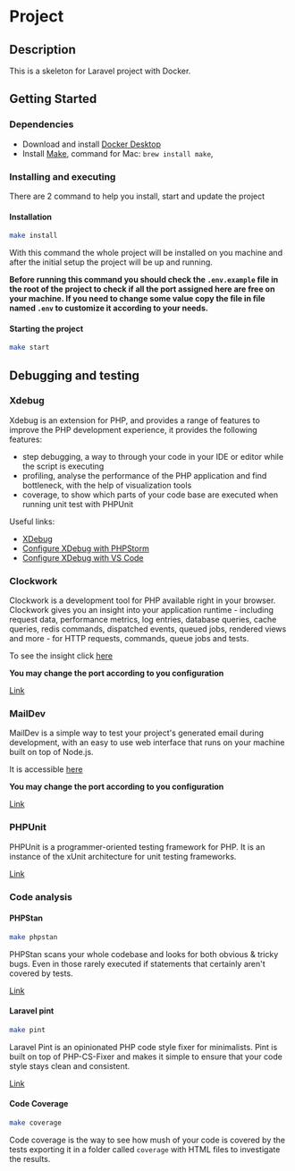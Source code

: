 # Project

## Description
This is a skeleton for Laravel project with Docker.

## Getting Started
### Dependencies
- Download and install [Docker Desktop](https://www.docker.com/products/docker-desktop)
- Install [Make](https://www.gnu.org/software/make/), command for Mac: `brew install make`,

### Installing and executing
There are 2 command to help you install, start and update the project

#### Installation
```bash
make install
```
With this command the whole project will be installed on you machine and after the initial setup the project will be
up and running.

**Before running this command you should check the `.env.example` file in the root of the project to check if all the
port assigned here are free on your machine. If you need to change some value copy the file in file named `.env` to
customize it according to your needs.**


#### Starting the project
```bash
make start
```

## Debugging and testing
### Xdebug
Xdebug is an extension for PHP, and provides a range of features to improve the PHP development experience, it provides
the following features:
- step debugging, a way to through your code in your IDE or editor while the script is executing
- profiling, analyse the performance of the PHP application and find bottleneck, with the help of visualization tools
- coverage, to show which parts of your code base are executed when running unit test with PHPUnit

Useful links:
- [XDebug](https://xdebug.org/)
- [Configure XDebug with PHPStorm](https://www.jetbrains.com/help/phpstorm/configuring-xdebug.html)
- [Configure XDebug with VS Code](https://dev.to/jackmiras/xdebug-in-vscode-with-docker-379l)

### Clockwork
Clockwork is a development tool for PHP available right in your browser. Clockwork gives you an insight into your
application runtime - including request data, performance metrics, log entries, database queries, cache queries, redis
commands, dispatched events, queued jobs, rendered views and more - for HTTP requests, commands, queue jobs and tests.

To see the insight click [here](http://127.0.0.1:8000/__clockwork)

**You may change the port according to you configuration**

[Link](https://underground.works/clockwork/#documentation)
### MailDev
MailDev is a simple way to test your project's generated email during development, with an easy to use web interface that
runs on your machine built on top of Node.js.

It is accessible [here](http://127.0.0.1:8025)

**You may change the port according to you configuration**

[Link](https://github.com/maildev/maildev)
### PHPUnit
PHPUnit is a programmer-oriented testing framework for PHP. It is an instance of the xUnit architecture for unit testing
frameworks.

[Link](https://docs.phpunit.de/en/10.2/)
### Code analysis

#### PHPStan
```bash
make phpstan
```
PHPStan scans your whole codebase and looks for both obvious & tricky bugs. Even in those rarely executed if statements
that certainly aren't covered by tests.

[Link](https://phpstan.org/user-guide/getting-started)

#### Laravel pint
```bash
make pint
```

Laravel Pint is an opinionated PHP code style fixer for minimalists.
Pint is built on top of PHP-CS-Fixer and makes it simple to ensure that your code style
stays clean and consistent.

[Link](https://laravel.com/docs/11.x/pint)

#### Code Coverage
```bash
make coverage
```
Code coverage is the way to see how mush of your code is covered by the tests exporting it in a folder called `coverage`
with HTML files to investigate the results.
